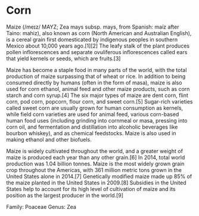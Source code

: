 # Corn
Maize (/meɪz/ MAYZ; Zea mays subsp. mays, from Spanish: maíz after Taino: mahiz), also known as corn (North American and Australian English), is a cereal grain first domesticated by indigenous peoples in southern Mexico about 10,000 years ago.[1][2] The leafy stalk of the plant produces pollen inflorescences and separate ovuliferous inflorescences called ears that yield kernels or seeds, which are fruits.[3]

Maize has become a staple food in many parts of the world, with the total production of maize surpassing that of wheat or rice. In addition to being consumed directly by humans (often in the form of masa), maize is also used for corn ethanol, animal feed and other maize products, such as corn starch and corn syrup.[4] The six major types of maize are dent corn, flint corn, pod corn, popcorn, flour corn, and sweet corn.[5] Sugar-rich varieties called sweet corn are usually grown for human consumption as kernels, while field corn varieties are used for animal feed, various corn-based human food uses (including grinding into cornmeal or masa, pressing into corn oil, and fermentation and distillation into alcoholic beverages like bourbon whiskey), and as chemical feedstocks. Maize is also used in making ethanol and other biofuels.

Maize is widely cultivated throughout the world, and a greater weight of maize is produced each year than any other grain.[6] In 2014, total world production was 1.04 billion tonnes. Maize is the most widely grown grain crop throughout the Americas, with 361 million metric tons grown in the United States alone in 2014.[7] Genetically modified maize made up 85% of the maize planted in the United States in 2009.[8] Subsidies in the United States help to account for its high level of cultivation of maize and its position as the largest producer in the world.[9]

Family:	Poaceae
Genus:	Zea
